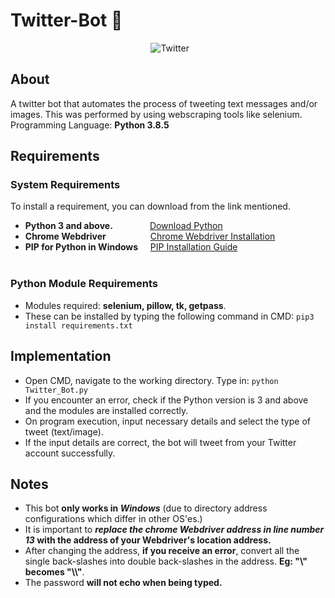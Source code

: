 # Twitter-Bot :speech_balloon:  
&nbsp;&nbsp;&nbsp;&nbsp;&nbsp;&nbsp;&nbsp;&nbsp;&nbsp;&nbsp;&nbsp;&nbsp;&nbsp;&nbsp;&nbsp;&nbsp;&nbsp;&nbsp;&nbsp;&nbsp;&nbsp;&nbsp;&nbsp;&nbsp;&nbsp;&nbsp;&nbsp;&nbsp;&nbsp;&nbsp;&nbsp;&nbsp;&nbsp;&nbsp;&nbsp;&nbsp;&nbsp;&nbsp;&nbsp;&nbsp;&nbsp;&nbsp;&nbsp;&nbsp;&nbsp;&nbsp;&nbsp;&nbsp;&nbsp;&nbsp;&nbsp;&nbsp;&nbsp;&nbsp;&nbsp;&nbsp; 
![Twitter](https://user-images.githubusercontent.com/68439180/88697078-ebfce200-d0b8-11ea-8b18-4f0f6434080f.gif)

## About 
A twitter bot that automates the process of tweeting text messages and/or images. This was performed by using webscraping tools like selenium. <br>
Programming Language: **Python 3.8.5**

## Requirements 

### System Requirements
To install a requirement, you can download from the link mentioned.
- **Python 3 and above.**            &nbsp;&nbsp;&nbsp;&nbsp;&nbsp;&nbsp;&nbsp;&nbsp;&nbsp;&nbsp;&nbsp;&nbsp;&nbsp;&nbsp;[Download Python](https://www.python.org/downloads/)
- **Chrome Webdriver**               &nbsp;&nbsp;&nbsp;&nbsp;&nbsp;&nbsp;&nbsp;&nbsp;&nbsp;&nbsp;&nbsp;&nbsp;&nbsp;&nbsp;&nbsp;&nbsp;&nbsp;[Chrome Webdriver Installation](https://chromedriver.chromium.org/downloads) 
- **PIP for Python in Windows**      &nbsp;&nbsp;&nbsp;&nbsp;[PIP Installation Guide](https://phoenixnap.com/kb/install-pip-windows) <br> <br>

### Python Module Requirements

- Modules required: **selenium, pillow, tk, getpass**. <br>
- These can be installed by typing the following command in CMD: ```pip3 install requirements.txt```
     
         
## Implementation 

- Open CMD, navigate to the working directory. Type in:  ```python Twitter_Bot.py``` 
- If you encounter an error, check if the Python version is 3 and above and the modules are installed correctly.
- On program execution, input necessary details and select the type of tweet (text/image).  
- If the input details are correct, the bot will tweet from your Twitter account successfully.

## Notes 

- This bot **only works in _Windows_** (due to directory address configurations which differ in other OS'es.)
- It is important to **_replace the chrome Webdriver address in line number 13_ with the address of your Webdriver's location address.** 
- After changing the address, **if you receive an error**, convert all the single back-slashes into double back-slashes in the address. **Eg: "\\" becomes "\\\\"**. 
- The password **will not echo when being typed.**

&nbsp;&nbsp;&nbsp;&nbsp;&nbsp;&nbsp;&nbsp;&nbsp;&nbsp;&nbsp;&nbsp;&nbsp;&nbsp;&nbsp;
